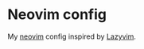 # Neovim config

My [neovim](https://neovim.io/) config inspired by [Lazyvim](https://github.com/LazyVim/LazyVim).
